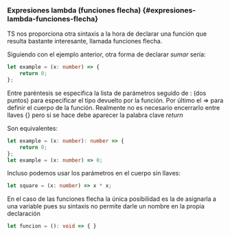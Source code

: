 ### Expresiones lambda \(funciones flecha\) {#expresiones-lambda-funciones-flecha}

TS nos proporciona otra sintaxis a la hora de declarar una función que resulta bastante interesante, llamada funciones flecha.

Siguiendo con el ejemplo anterior, otra forma de declarar _sumar_ sería:

```ts
let example = (x: number) => {
    return 0;
};
```

Entre paréntesis se especifica la lista de parámetros seguido de : \(dos puntos\) para especificar el tipo devuelto por la función. Por último el =&gt; para definir el cuerpo de la función. Realmente no es necesario encerrarlo entre llaves {} pero si se hace debe aparecer la palabra clave _return_

Son equivalentes:

```ts
let example = (x: number): number => {
    return 0;
};
let example = (x: number) => 0;
```

Incluso podemos usar los parámetros en el cuerpo sin llaves:

```ts
let square = (x: number) => x * x;
```

En el caso de las funciones flecha la única posibilidad es la de asignarla a una variable pues su sintaxis no permite darle un nombre en la propia declaración

```ts
let funcion = (): void => { }
```



